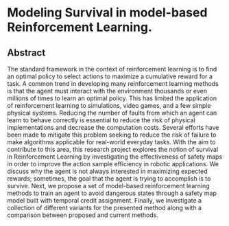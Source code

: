 # Modeling Survival in model-based Reinforcement Learning.

## Abstract

The standard framework in the context of reinforcement learning is to find an optimal policy to select actions to maximize a cumulative reward for a task. A common trend in developing many reinforcement learning methods is that the agent must interact with the environment thousands or even millions of times to learn an optimal policy. This has limited the application of reinforcement learning to simulations, video games, and a few simple physical systems. Reducing the number of faults from which an agent can learn to behave correctly is essential to reduce the risk of physical implementations and decrease the computation costs. Several efforts have been made to mitigate this problem seeking to reduce the risk of failure to make algorithms applicable for real-world everyday tasks. 
With the aim to contribute to this area, this research project explores the notion of survival in Reinforcement Learning by investigating the effectiveness of safety maps in order to improve the action sample efficiency in robotic applications. We discuss why the agent is not always interested in maximizing expected rewards; sometimes, the goal that the agent is trying to accomplish is to survive. Next, we propose a set of model-based reinforcement learning methods to train an agent to avoid dangerous states through a safety map model built with temporal credit assignment. Finally, we investigate a collection of different variants for the presented method along with a comparison between proposed and current methods.
